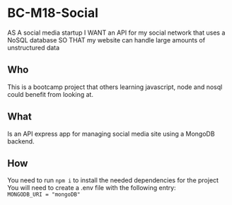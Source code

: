 # BC-M18-Social
AS A social media startup I WANT an API for my social network that uses a NoSQL database SO THAT my website can handle large amounts of unstructured data  

## Who
This is a bootcamp project that others learning javascript, node and nosql could benefit from looking at.   

## What
Is an API express app for managing social media site using a MongoDB backend.  

## How
You need to run `npm i` to install the needed dependencies for the project  
You will need to create a .env file with the following entry:  
`MONGODB_URI = "mongoDB"`
